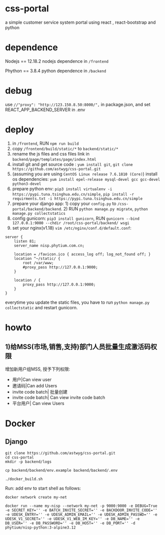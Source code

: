 # css-portal
a simple customer service system portal using react , react-bootstrap and python

# dependence

Nodejs == 12.18.2
nodejs dependence in `/frontend`

Phython == 3.8.4
python dependence in `/backend`

# debug

use `//"proxy": "http://123.150.8.50:8000/",` in package.json, and set REACT_APP_BACKEND_SERVER in .env

# deploy

1. in `/frontend`, RUN `npm run build`
2. copy `/frontend/build/static/*` to `backend/static/*`
3. rename the js files and css files link in `backend/page/templates/page/index.html`
4. install git and get source code : `yum install git`, `git clone https://github.com/astwyg/css-portal.git`
5. (assuming you are using `CentOS Linux release 7.6.1810 (Core)`) install os dependencies: `yum install epel-release mysql-devel gcc gcc-devel python3-devel`
6. prepare python env: `pip3 install virtualenv -i https://pypi.tuna.tsinghua.edu.cn/simple`, `pip install -r requirments.txt -i https://pypi.tuna.tsinghua.edu.cn/simple`
7. prepare your django app: 1) copy your `config.py` to `/css-portal/backend/backend`. 2) RUN `python manage.py migrate`, `python manage.py collectstatics`
8. config gunicorn: `pip3 install gunicorn`, RUN `gunicorn --bind 127.0.0.1:9000 --chdir /root/css-portal/backend/ wsgi`
9. set your nginx(v1.18) `vim /etc/nginx/conf.d/default.conf`:
```
server {
    listen 81;
    server_name nisp.phytium.com.cn;

    location = /favicon.ico { access_log off; log_not_found off; }
    location ^~/static/ {
        root /var/www;
        #proxy_pass http://127.0.0.1:9000;
    }

    location / {
        proxy_pass http://127.0.0.1:9000;
    }
}
```


everytime you update the static files, you have to run `python manage.py collectstatic` and restart gunicorn.


# howto

## 1)给MSS(市场,销售,支持)部门人员批量生成激活码权限

增加新用户组MSS, 授予下列权限:

* 用户|Can view user
* 邀请码|Can add Users
* invite code batch| 批量创建
* invite code batch| Can view invite code batch
* 平台用户| Can view Users

# Docker 

## Django

    git clone https://github.com/astwyg/css-portal.git
    cd css-portal
    mkdir -p backend/logs
    
    cp backend/backend/env.example backend/backend/.env
    
    ./docker_build.sh
    
Run: add env to start shell as follows:

    docker network create my-net

    docker run --name my-nisp --network my-net -p 9000:9000 -e DEBUG=True -e SECRET_KEY='' -e BATCH_INVITE_SECRET='' -e BACKDOOR_INVITE_CODE='' -e UDESK_ENTRY='' -e UDESK_ADMIN_EMAIL='' -e UDESK_ADMIN_PASSWD='' -e UDESK_V1_SECRET='' -e UDESK_V1_WEB_IM_KEY='' -e DB_NAME='' -e DB_USER='' -e DB_PASSWORD='' -e DB_HOST='' -e DB_PORT='' -d phytium/nisp-python:3-alpine3.12
